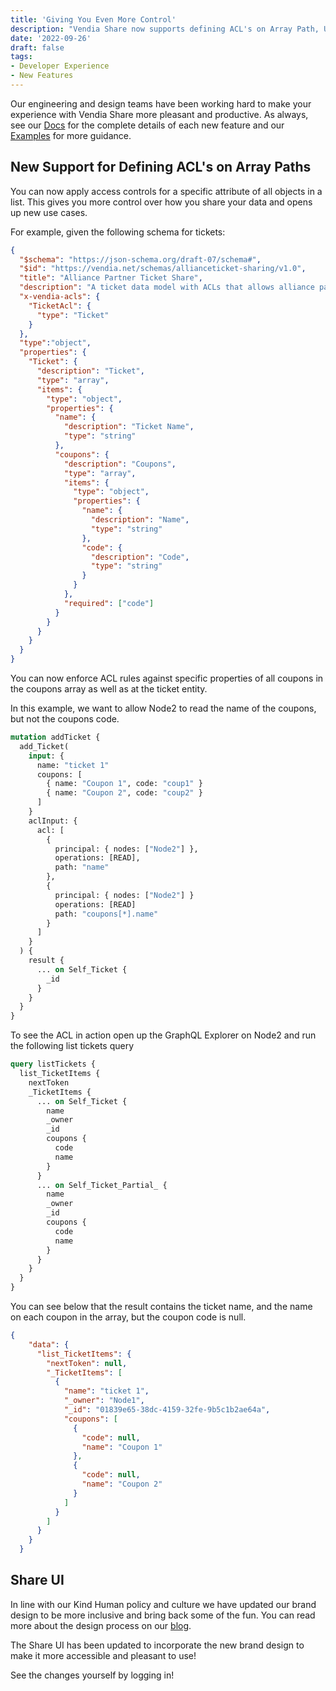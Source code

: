 ```yaml
---
title: 'Giving You Even More Control'
description: "Vendia Share now supports defining ACL's on Array Path, UI updated to incorporate new brand design" 
date: '2022-09-26'
draft: false
tags:
- Developer Experience
- New Features
---
```


Our engineering and design teams have been working hard to make your experience with Vendia Share more pleasant and productive.  As always, see our [Docs](https://www.vendia.net/docs/share) for the complete details of each new feature and our [Examples](https://github.com/vendia/examples) for more guidance.

## New Support for Defining ACL's on Array Paths
You can now apply access controls for a specific attribute of all objects in a list.  This gives you more control over how you share your data and opens up new use cases.

For example, given the following schema for tickets:

```json
{
  "$schema": "https://json-schema.org/draft-07/schema#",
  "$id": "https://vendia.net/schemas/allianceticket-sharing/v1.0",
  "title": "Alliance Partner Ticket Share",
  "description": "A ticket data model with ACLs that allows alliance partners to share ticket data in real-time and with control",
  "x-vendia-acls": {
    "TicketAcl": {
      "type": "Ticket"
    }
  },
  "type":"object",
  "properties": {
    "Ticket": {
      "description": "Ticket",
      "type": "array",
      "items": {
        "type": "object",
        "properties": {
          "name": {
            "description": "Ticket Name",
            "type": "string"
          },
          "coupons": {
            "description": "Coupons",
            "type": "array",
            "items": {
              "type": "object",
              "properties": {
                "name": {
                  "description": "Name",
                  "type": "string"
                },
                "code": {
                  "description": "Code",
                  "type": "string"
                }
              }
            },
            "required": ["code"]
          }
        }
      }
    }
  }
}
```

You can now enforce ACL rules against specific properties of all coupons in the coupons array as well as at the ticket entity.

In this example, we want to allow Node2 to read the name of the coupons, but not the coupons code.

```graphql
mutation addTicket {
  add_Ticket(
    input: {
      name: "ticket 1"
      coupons: [
        { name: "Coupon 1", code: "coup1" }
        { name: "Coupon 2", code: "coup2" }
      ]
    }
    aclInput: {
      acl: [
        { 
          principal: { nodes: ["Node2"] }, 
          operations: [READ], 
          path: "name" 
        },
        {
          principal: { nodes: ["Node2"] }
          operations: [READ]
          path: "coupons[*].name"
        }
      ]
    }
  ) {
    result {
      ... on Self_Ticket {
        _id
      }
    }
  }
}
```

To see the ACL in action open up the GraphQL Explorer on Node2 and run the following list tickets query

```graphql
query listTickets {
  list_TicketItems {
    nextToken
    _TicketItems {
      ... on Self_Ticket {
        name
        _owner
        _id
        coupons {
          code
          name
        }
      }
      ... on Self_Ticket_Partial_ {
        name
        _owner
        _id
        coupons {
          code
          name
        }
      }
    }
  }
}
```

You can see below that the result contains the ticket name, and the name on each coupon in the array, but the coupon code is null.

```json
{
    "data": {
      "list_TicketItems": {
        "nextToken": null,
        "_TicketItems": [
          {
            "name": "ticket 1",
            "_owner": "Node1",
            "_id": "01839e65-38dc-4159-32fe-9b5c1b2ae64a",
            "coupons": [
              {
                "code": null,
                "name": "Coupon 1"
              },
              {
                "code": null,
                "name": "Coupon 2"
              }
            ]
          }
        ]
      }
    }
  }
```

## Share UI

In line with our Kind Human policy and culture we have updated our brand design to be more inclusive and bring back some of the fun.  You can read more about the design process on our [blog](https://www.vendia.net/blog/brand-identity-buy-in).

The Share UI has been updated to incorporate the new brand design to make it more accessible and pleasant to use!

See the changes yourself by logging in!